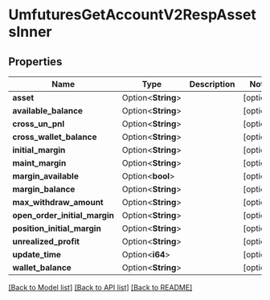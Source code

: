# UmfuturesGetAccountV2RespAssetsInner

## Properties

Name | Type | Description | Notes
------------ | ------------- | ------------- | -------------
**asset** | Option<**String**> |  | [optional]
**available_balance** | Option<**String**> |  | [optional]
**cross_un_pnl** | Option<**String**> |  | [optional]
**cross_wallet_balance** | Option<**String**> |  | [optional]
**initial_margin** | Option<**String**> |  | [optional]
**maint_margin** | Option<**String**> |  | [optional]
**margin_available** | Option<**bool**> |  | [optional]
**margin_balance** | Option<**String**> |  | [optional]
**max_withdraw_amount** | Option<**String**> |  | [optional]
**open_order_initial_margin** | Option<**String**> |  | [optional]
**position_initial_margin** | Option<**String**> |  | [optional]
**unrealized_profit** | Option<**String**> |  | [optional]
**update_time** | Option<**i64**> |  | [optional]
**wallet_balance** | Option<**String**> |  | [optional]

[[Back to Model list]](../README.md#documentation-for-models) [[Back to API list]](../README.md#documentation-for-api-endpoints) [[Back to README]](../README.md)


